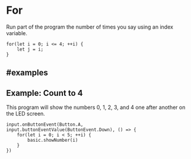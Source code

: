 # For
 
Run part of the program the number of times you say using an index variable.

```block
for(let i = 0; i <= 4; ++i) {
    let j = i;
}
```

##  #examples

## Example: Count to 4

This program will show the numbers 0, 1, 2, 3, and 4 one after another on the LED screen.

```blocks
input.onButtonEvent(Button.A, input.buttonEventValue(ButtonEvent.Down), () => {
    for(let i = 0; i < 5; ++i) {
        basic.showNumber(i)
    }
})
```

